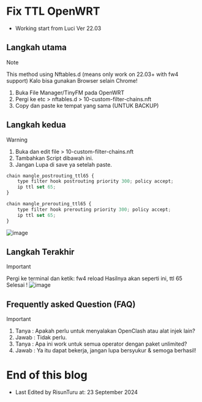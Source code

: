 # Fix TTL OpenWRT
- Working start from Luci Ver 22.03

## Langkah utama
> [!NOTE]
> This method using Nftables.d (means only work on 22.03+ with fw4 support)
> Kalo bisa gunakan Browser selain Chrome!
> 1. Buka File Manager/TinyFM pada OpenWRT
> 2. Pergi ke etc > nftables.d > 10-custom-filter-chains.nft
> 3. Copy dan paste ke tempat yang sama (UNTUK BACKUP)

## Langkah kedua
> [!WARNING]
> 1. Buka dan edit file > 10-custom-filter-chains.nft
> 2. Tambahkan Script dibawah ini.
> 3. Jangan Lupa di save ya setelah paste.
```javascript
chain mangle_postrouting_ttl65 {
    type filter hook postrouting priority 300; policy accept;
    ip ttl set 65;
}

chain mangle_prerouting_ttl65 {
    type filter hook prerouting priority 300; policy accept;
    ip ttl set 65;
}
```
![image](https://github.com/user-attachments/assets/89584c07-c5ae-477f-a40c-c9fa7fa7dbf5)

## Langkah Terakhir
> [!IMPORTANT]
> Pergi ke terminal dan ketik: fw4 reload
> Hasilnya akan seperti ini, ttl 65
> Selesai !
![image](https://github.com/user-attachments/assets/58626a70-0021-46dd-a596-19ccc023978d)

## Frequently asked Question (FAQ)
> [!IMPORTANT]
> 1. Tanya : Apakah perlu untuk menyalakan OpenClash atau alat injek lain?
> 2. Jawab : Tidak perlu.
> 3. Tanya : Apa ini work untuk semua operator dengan paket unlimited?
> 4. Jawab : Ya itu dapat bekerja, jangan lupa bersyukur & semoga berhasil!

# End of this blog
- Last Edited by RisunTuru at: 23 September 2024